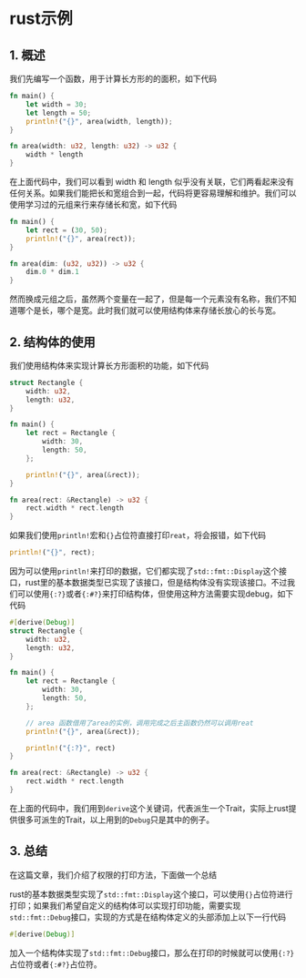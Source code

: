 # rust示例

## 1. 概述

我们先编写一个函数，用于计算长方形的的面积，如下代码

```rust
fn main() {
    let width = 30;
    let length = 50;
    println!("{}", area(width, length));
}

fn area(width: u32, length: u32) -> u32 {
    width * length
}
```

 在上面代码中，我们可以看到 width 和 length 似乎没有关联，它们两看起来没有任何关系。如果我们能把长和宽组合到一起，代码将更容易理解和维护。我们可以使用学习过的元组来行来存储长和宽，如下代码

```rust
fn main() {
    let rect = (30, 50);
    println!("{}", area(rect));
}

fn area(dim: (u32, u32)) -> u32 {
    dim.0 * dim.1
}
```

然而换成元组之后，虽然两个变量在一起了，但是每一个元素没有名称，我们不知道哪个是长，哪个是宽。此时我们就可以使用结构体来存储长放心的长与宽。

## 2. 结构体的使用

我们使用结构体来实现计算长方形面积的功能，如下代码

```rust
struct Rectangle {
    width: u32,
    length: u32,
}

fn main() {
    let rect = Rectangle {
        width: 30,
        length: 50,
    };

    println!("{}", area(&rect));
}

fn area(rect: &Rectangle) -> u32 {
    rect.width * rect.length
}
```

如果我们使用`println!`宏和`{}`占位符直接打印`reat`，将会报错，如下代码

```rust
println!("{}", rect);
```

因为可以使用`println!`来打印的数据，它们都实现了`std::fmt::Display`这个接口，rust里的基本数据类型已实现了该接口，但是结构体没有实现该接口。不过我们可以使用`{:?}`或者`{:#?}`来打印结构体，但使用这种方法需要实现debug，如下代码

```rust
#[derive(Debug)]
struct Rectangle {
    width: u32,
    length: u32,
}

fn main() {
    let rect = Rectangle {
        width: 30,
        length: 50,
    };

    // area 函数借用了area的实例，调用完成之后主函数仍然可以调用reat
    println!("{}", area(&rect));

    println!("{:?}", rect)
}

fn area(rect: &Rectangle) -> u32 {
    rect.width * rect.length
}
```

在上面的代码中，我们用到`derive`这个关键词，代表派生一个Trait，实际上rust提供很多可派生的Trait，以上用到的`Debug`只是其中的例子。

## 3. 总结

在这篇文章，我们介绍了权限的打印方法，下面做一个总结

rust的基本数据类型实现了`std::fmt::Display`这个接口，可以使用`{}`占位符进行打印；如果我们希望自定义的结构体可以实现打印功能，需要实现`std::fmt::Debug`接口，实现的方式是在结构体定义的头部添加上以下一行代码

```rust
#[derive(Debug)]
```

加入一个结构体实现了`std::fmt::Debug`接口，那么在打印的时候就可以使用`{:?}`占位符或者`{:#?}`占位符。
